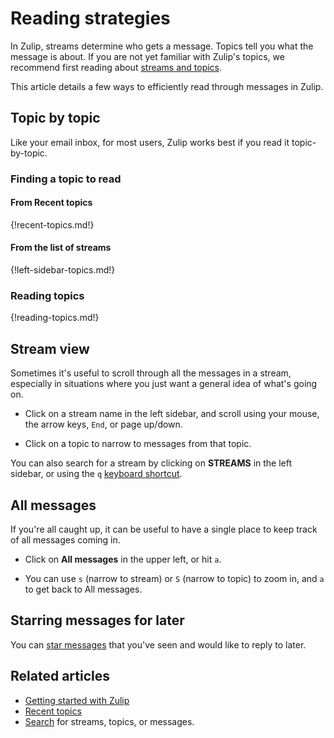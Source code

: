 # Reading strategies

In Zulip, streams determine who gets a message. Topics tell you what
the message is about. If you are not yet familiar with Zulip's topics,
we recommend first reading about [streams and
topics](/help/streams-and-topics).

This article details a few ways to efficiently read through messages
in Zulip.

## Topic by topic

Like your email inbox, for most users, Zulip works best if you read it topic-by-topic.

### Finding a topic to read

#### From Recent topics

{!recent-topics.md!}

#### From the list of streams

{!left-sidebar-topics.md!}

### Reading topics

{!reading-topics.md!}

## Stream view

Sometimes it's useful to scroll through all the messages in a stream,
especially in situations where you just want a general idea of what's going
on.

* Click on a stream name in the left sidebar, and scroll using your mouse,
  the arrow keys, `End`, or page up/down.

* Click on a topic to narrow to messages from that topic.

You can also search for a stream by clicking on **STREAMS** in the
left sidebar, or using the `q` [keyboard
shortcut](/help/keyboard-shortcuts).

## All messages

If you're all caught up, it can be useful to have a single place to keep
track of all messages coming in.

* Click on **All messages** in the upper left, or hit `a`.

* You can use `s` (narrow to stream) or `S` (narrow to topic) to zoom in,
  and `a` to get back to All messages.

## Starring messages for later

You can [star messages](/help/star-a-message) that you've seen and would
like to reply to later.

## Related articles

* [Getting started with Zulip](/help/getting-started-with-zulip)
* [Recent topics](/help/recent-topics)
* [Search](/help/search-for-messages) for streams, topics, or messages.
